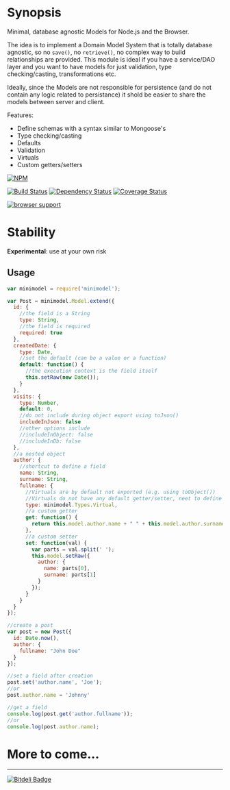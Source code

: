 
# Synopsis

Minimal, database agnostic Models for Node.js and the Browser. 

The idea is to implement a Domain Model System that is totally database agnostic, 
so no `save()`, no `retrieve()`, no complex way to build relationships are provided.
This module is ideal if you have a service/DAO layer and you want to have models for just validation, 
type checking/casting, transformations etc.

Ideally, since the Models are not responsible for persistence (and do not contain any logic related to persistance)
 it shold be easier to share the models between server and client.

Features:
  * Define schemas with a syntax similar to Mongoose's
  * Type checking/casting
  * Defaults
  * Validation
  * Virtuals
  * Custom getters/setters

[![NPM](https://nodei.co/npm/minimodel.png?downloads=true)](https://nodei.co/npm/minimodel/)

[![Build Status](https://travis-ci.org/mariocasciaro/minimodel.png)](https://travis-ci.org/mariocasciaro/minimodel) [![Dependency Status](https://david-dm.org/mariocasciaro/minimodel.png)](https://david-dm.org/mariocasciaro/minimodel) [![Coverage Status](https://coveralls.io/repos/mariocasciaro/minimodel/badge.png)](https://coveralls.io/r/mariocasciaro/minimodel)

[![browser support](http://ci.testling.com/mariocasciaro/minimodel.png)](http://ci.testling.com/mariocasciaro/minimodel)

# Stability

**Experimental**: use at your own risk

## Usage

```javascript
var minimodel = require('minimodel');

var Post = minimodel.Model.extend({
  id: {
    //the field is a String
    type: String,
    //the field is required
    required: true
  },
  createdDate: {
    type: Date,
    //set the default (can be a value or a function)
    default: function() {
      //the execution context is the field itself
      this.setRaw(new Date());
    }
  },
  visits: {
    type: Number,
    default: 0,
    //do not include during object export using toJson()
    includeInJson: false
    //other options include
    //includeInObject: false
    //includeInDb: false
  },
  //a nested object
  author: {
    //shortcut to define a field
    name: String,
    surname: String,
    fullname: {
      //Virtuals are by default not exported (e.g. using toObject())
      //Virtuals do not have any default getter/setter, neet to define them explicitly
      type: minimodel.Types.Virtual,
      //a custom getter
      get: function() {
        return this.model.author.name + " " + this.model.author.surname;
      },
      //a custom setter
      set: function(val) {
        var parts = val.split(' ');
        this.model.setRaw({
          author: {
            name: parts[0],
            surname: parts[1]
          }
        });
      }
    }
  }
});

//create a post
var post = new Post({
  id: Date.now(),
  author: {
    fullname: "John Doe"
  }
});

//set a field after creation
post.set('author.name', 'Joe');
//or
post.author.name = 'Johnny'

//get a field
console.log(post.get('author.fullname'));
//or
console.log(post.author.name);

```

# More to come...

---
[![Bitdeli Badge](https://d2weczhvl823v0.cloudfront.net/mariocasciaro/minimodel/trend.png)](https://bitdeli.com/free "Bitdeli Badge")